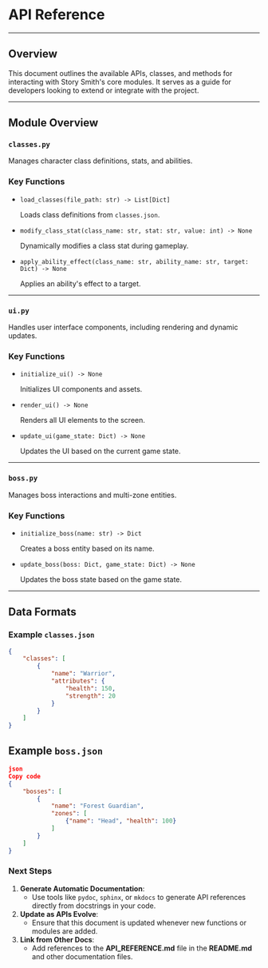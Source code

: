 # API Reference

---

## Overview

This document outlines the available APIs, classes, and methods for interacting with Story Smith's core modules. It serves as a guide for developers looking to extend or integrate with the project.

---

## Module Overview

### `classes.py`

Manages character class definitions, stats, and abilities.

### Key Functions

- `load_classes(file_path: str) -> List[Dict]`
    
    Loads class definitions from `classes.json`.
    
- `modify_class_stat(class_name: str, stat: str, value: int) -> None`
    
    Dynamically modifies a class stat during gameplay.
    
- `apply_ability_effect(class_name: str, ability_name: str, target: Dict) -> None`
    
    Applies an ability's effect to a target.
    

---

### `ui.py`

Handles user interface components, including rendering and dynamic updates.

### Key Functions

- `initialize_ui() -> None`
    
    Initializes UI components and assets.
    
- `render_ui() -> None`
    
    Renders all UI elements to the screen.
    
- `update_ui(game_state: Dict) -> None`
    
    Updates the UI based on the current game state.
    

---

### `boss.py`

Manages boss interactions and multi-zone entities.

### Key Functions

- `initialize_boss(name: str) -> Dict`
    
    Creates a boss entity based on its name.
    
- `update_boss(boss: Dict, game_state: Dict) -> None`
    
    Updates the boss state based on the game state.
    

---

## Data Formats

### Example `classes.json`

```json
{
    "classes": [
        {
            "name": "Warrior",
            "attributes": {
                "health": 150,
                "strength": 20
            }
        }
    ]
}

```

## Example `boss.json`

```json
json
Copy code
{
    "bosses": [
        {
            "name": "Forest Guardian",
            "zones": [
                {"name": "Head", "health": 100}
            ]
        }
    ]
}

```

### **Next Steps**

1. **Generate Automatic Documentation**:
    - Use tools like `pydoc`, `sphinx`, or `mkdocs` to generate API references directly from docstrings in your code.
2. **Update as APIs Evolve**:
    - Ensure that this document is updated whenever new functions or modules are added.
3. **Link from Other Docs**:
    - Add references to the **API_REFERENCE.md** file in the **README.md** and other documentation files.
